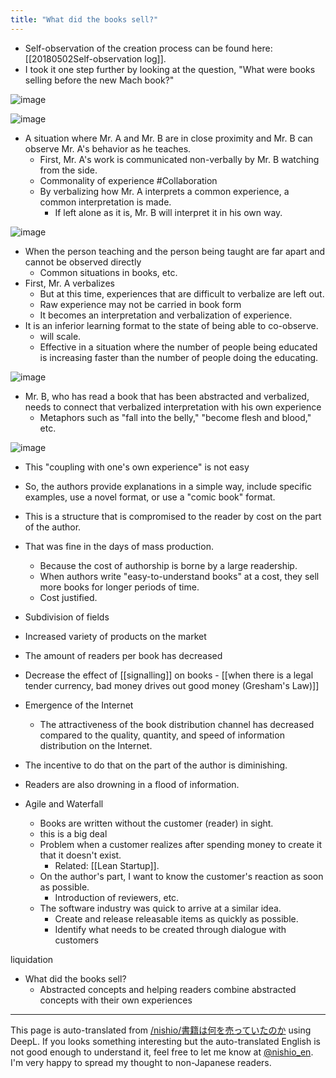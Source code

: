 ```yaml
---
title: "What did the books sell?"
---
```


- Self-observation of the creation process can be found here: [[20180502Self-observation log]].
- I took it one step further by looking at the question, "What were books selling before the new Mach book?"

![image](https://gyazo.com/accbe15f3fd41f9f4fad905941a028cd/thumb/1000)



![image](https://gyazo.com/17cbb52f6547410bf2979621c64d34ae/thumb/1000)
- A situation where Mr. A and Mr. B are in close proximity and Mr. B can observe Mr. A's behavior as he teaches.
    - First, Mr. A's work is communicated non-verbally by Mr. B watching from the side.
    - Commonality of experience #Collaboration
    - By verbalizing how Mr. A interprets a common experience, a common interpretation is made.
        - If left alone as it is, Mr. B will interpret it in his own way.



![image](https://gyazo.com/0e9660b06eb6eb51ed57e14a6971127d/thumb/1000)
- When the person teaching and the person being taught are far apart and cannot be observed directly
    - Common situations in books, etc.
- First, Mr. A verbalizes
    - But at this time, experiences that are difficult to verbalize are left out.
    - Raw experience may not be carried in book form
    - It becomes an interpretation and verbalization of experience.
- It is an inferior learning format to the state of being able to co-observe.
    - will scale.
    - Effective in a situation where the number of people being educated is increasing faster than the number of people doing the educating.


![image](https://gyazo.com/9040023c449174607fab46bc770b5f69/thumb/1000)
- Mr. B, who has read a book that has been abstracted and verbalized, needs to connect that verbalized interpretation with his own experience
    - Metaphors such as "fall into the belly," "become flesh and blood," etc.


![image](https://gyazo.com/9a53d18ca7247795234ba5e16c1f090f/thumb/1000)
- This "coupling with one's own experience" is not easy
- So, the authors provide explanations in a simple way, include specific examples, use a novel format, or use a "comic book" format.
- This is a structure that is compromised to the reader by cost on the part of the author.

- That was fine in the days of mass production.
    - Because the cost of authorship is borne by a large readership.
    - When authors write "easy-to-understand books" at a cost, they sell more books for longer periods of time.
    - Cost justified.
- Subdivision of fields
- Increased variety of products on the market
- The amount of readers per book has decreased
- Decrease the effect of [[signalling]] on books
        - [[when there is a legal tender currency, bad money drives out good money (Gresham's Law)]]
- Emergence of the Internet
    - The attractiveness of the book distribution channel has decreased compared to the quality, quantity, and speed of information distribution on the Internet.
- The incentive to do that on the part of the author is diminishing.
- Readers are also drowning in a flood of information.

- Agile and Waterfall
    - Books are written without the customer (reader) in sight.
    - this is a big deal
    - Problem when a customer realizes after spending money to create it that it doesn't exist.
        - Related: [[Lean Startup]].
    - On the author's part, I want to know the customer's reaction as soon as possible.
        - Introduction of reviewers, etc.
    - The software industry was quick to arrive at a similar idea.
        - Create and release releasable items as quickly as possible.
        - Identify what needs to be created through dialogue with customers

liquidation
- What did the books sell?
    - Abstracted concepts and helping readers combine abstracted concepts with their own experiences

---
This page is auto-translated from [/nishio/書籍は何を売っていたのか](https://scrapbox.io/nishio/書籍は何を売っていたのか) using DeepL. If you looks something interesting but the auto-translated English is not good enough to understand it, feel free to let me know at [@nishio_en](https://twitter.com/nishio_en). I'm very happy to spread my thought to non-Japanese readers.